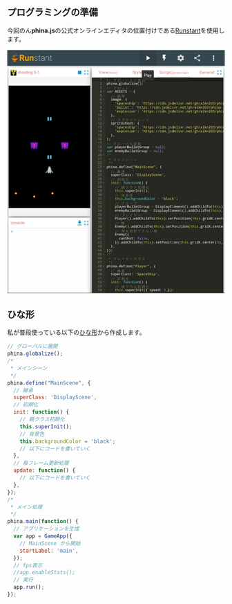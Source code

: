 ## プログラミングの準備
今回のん**phina.js**の公式オンラインエディタの位置付けである[Runstant](https://runstant.com/)を使用します。

![runstant.jpeg](/images/runstant.jpeg)

## ひな形
私が普段使っている以下の[ひな形](https://qiita.com/alkn203/items/09274a38a0f31ee0c1d5)から作成します。

```javascript
// グローバルに展開
phina.globalize();
/*
 * メインシーン
 */
phina.define("MainScene", {
  // 継承
  superClass: 'DisplayScene',
  // 初期化
  init: function() {
    // 親クラス初期化
    this.superInit();
    // 背景色
    this.backgroundColor = 'black';
    // 以下にコードを書いていく
  },
  // 毎フレーム更新処理
  update: function() {
    // 以下にコードを書いていく  
  },
});
/*
 * メイン処理
 */
phina.main(function() {
  // アプリケーションを生成
  var app = GameApp({
    // MainScene から開始
    startLabel: 'main',
  });
  // fps表示
  //app.enableStats();
  // 実行
  app.run();
});
```
